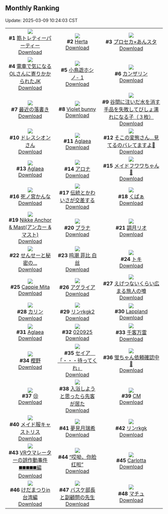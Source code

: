 ## Monthly Ranking
Update: 2025-03-09 10:24:03 CST

|      |      |      |
| :----: | :----: | :----: |
| ![](https://i.pixiv.re/c/240x480/img-master/img/2025/02/09/01/32/20/127032146_p0_master1200.jpg)<br>**#1** [筋トレティーパーティー](https://www.pixiv.net/artworks/127032146)<br>[Download](https://i.pixiv.re/img-original/img/2025/02/09/01/32/20/127032146_p0.jpg) | ![](https://i.pixiv.re/c/240x480/img-master/img/2025/02/08/08/59/30/127011185_p0_master1200.jpg)<br>**#2** [Herta](https://www.pixiv.net/artworks/127011185)<br>[Download](https://i.pixiv.re/img-original/img/2025/02/08/08/59/30/127011185_p0.png) | ![](https://i.pixiv.re/c/240x480/img-master/img/2025/02/07/06/28/15/126975507_p0_master1200.jpg)<br>**#3** [プロセカ×あんスタ](https://www.pixiv.net/artworks/126975507)<br>[Download](https://i.pixiv.re/img-original/img/2025/02/07/06/28/15/126975507_p0.jpg) |
| ![](https://i.pixiv.re/c/240x480/img-master/img/2025/02/08/20/29/01/127029288_p0_master1200.jpg)<br>**#4** [電車で気になるOLさんに寄りかかられたJK](https://www.pixiv.net/artworks/127029288)<br>[Download](https://i.pixiv.re/img-original/img/2025/02/08/20/29/01/127029288_p0.jpg) | ![](https://i.pixiv.re/c/240x480/img-master/img/2025/02/08/05/58/37/127008484_p0_master1200.jpg)<br>**#5** [小鳥遊ホシノ- 1](https://www.pixiv.net/artworks/127008484)<br>[Download](https://i.pixiv.re/img-original/img/2025/02/08/05/58/37/127008484_p0.jpg) | ![](https://i.pixiv.re/c/240x480/img-master/img/2025/02/08/00/31/38/127002130_p0_master1200.jpg)<br>**#6** [カンザリン](https://www.pixiv.net/artworks/127002130)<br>[Download](https://i.pixiv.re/img-original/img/2025/02/08/00/31/38/127002130_p0.png) |
| ![](https://i.pixiv.re/c/240x480/img-master/img/2025/02/08/06/34/19/127008981_p0_master1200.jpg)<br>**#7** [最近の落書き](https://www.pixiv.net/artworks/127008981)<br>[Download](https://i.pixiv.re/img-original/img/2025/02/08/06/34/19/127008981_p0.png) | ![](https://i.pixiv.re/c/240x480/img-master/img/2025/02/08/16/57/16/127022028_p0_master1200.jpg)<br>**#8** [Violet bunny](https://www.pixiv.net/artworks/127022028)<br>[Download](https://i.pixiv.re/img-original/img/2025/02/08/16/57/16/127022028_p0.jpg) | ![](https://i.pixiv.re/c/240x480/img-master/img/2025/02/08/18/32/49/127025176_p0_master1200.jpg)<br>**#9** [谷間に注いだ水を消す手品を失敗してびしょ濡れになる子（３枚）](https://www.pixiv.net/artworks/127025176)<br>[Download](https://i.pixiv.re/img-original/img/2025/02/08/18/32/49/127025176_p0.jpg) |
| ![](https://i.pixiv.re/c/240x480/img-master/img/2025/02/09/00/01/51/127038065_p0_master1200.jpg)<br>**#10** [ドレスシオンさん](https://www.pixiv.net/artworks/127038065)<br>[Download](https://i.pixiv.re/img-original/img/2025/02/09/00/01/51/127038065_p0.png) | ![](https://i.pixiv.re/c/240x480/img-master/img/2025/02/09/02/39/12/127009048_p0_master1200.jpg)<br>**#11** [Aglaea](https://www.pixiv.net/artworks/127009048)<br>[Download](https://i.pixiv.re/img-original/img/2025/02/09/02/39/12/127009048_p0.jpg) | ![](https://i.pixiv.re/c/240x480/img-master/img/2025/02/08/18/00/13/127023949_p0_master1200.jpg)<br>**#12** [そこの変態さん…見てるのバレてますよ💢](https://www.pixiv.net/artworks/127023949)<br>[Download](https://i.pixiv.re/img-original/img/2025/02/08/18/00/13/127023949_p0.jpg) |
| ![](https://i.pixiv.re/c/240x480/img-master/img/2025/02/09/12/29/49/127040783_p0_master1200.jpg)<br>**#13** [Aglaea](https://www.pixiv.net/artworks/127040783)<br>[Download](https://i.pixiv.re/img-original/img/2025/02/09/12/29/49/127040783_p0.png) | ![](https://i.pixiv.re/c/240x480/img-master/img/2025/02/07/00/05/20/126968421_p0_master1200.jpg)<br>**#14** [アロナ](https://www.pixiv.net/artworks/126968421)<br>[Download](https://i.pixiv.re/img-original/img/2025/02/07/00/05/20/126968421_p0.jpg) | ![](https://i.pixiv.re/c/240x480/img-master/img/2025/02/08/18/00/09/127023928_p0_master1200.jpg)<br>**#15** [メイドフワワちゃん🩵](https://www.pixiv.net/artworks/127023928)<br>[Download](https://i.pixiv.re/img-original/img/2025/02/08/18/00/09/127023928_p0.jpg) |
| ![](https://i.pixiv.re/c/240x480/img-master/img/2025/02/08/00/31/07/127002113_p0_master1200.jpg)<br>**#16** [死ノ宮かんな](https://www.pixiv.net/artworks/127002113)<br>[Download](https://i.pixiv.re/img-original/img/2025/02/08/00/31/07/127002113_p0.png) | ![](https://i.pixiv.re/c/240x480/img-master/img/2025/02/08/12/02/48/127014975_p0_master1200.jpg)<br>**#17** [伝統とかわいさが交差する](https://www.pixiv.net/artworks/127014975)<br>[Download](https://i.pixiv.re/img-original/img/2025/02/08/12/02/48/127014975_p0.jpg) | ![](https://i.pixiv.re/c/240x480/img-master/img/2025/02/07/05/56/13/126975072_p0_master1200.jpg)<br>**#18** [くぱぁ](https://www.pixiv.net/artworks/126975072)<br>[Download](https://i.pixiv.re/img-original/img/2025/02/07/05/56/13/126975072_p0.png) |
| ![](https://i.pixiv.re/c/240x480/img-master/img/2025/02/06/00/00/44/126936097_p0_master1200.jpg)<br>**#19** [Nikke Anchor & Mast(アンカー & マスト)](https://www.pixiv.net/artworks/126936097)<br>[Download](https://i.pixiv.re/img-original/img/2025/02/06/00/00/44/126936097_p0.png) | ![](https://i.pixiv.re/c/240x480/img-master/img/2025/02/06/00/39/07/126937636_p0_master1200.jpg)<br>**#20** [プラナ](https://www.pixiv.net/artworks/126937636)<br>[Download](https://i.pixiv.re/img-original/img/2025/02/06/00/39/07/126937636_p0.jpg) | ![](https://i.pixiv.re/c/240x480/img-master/img/2025/02/08/00/24/45/127001805_p0_master1200.jpg)<br>**#21** [調月リオ](https://www.pixiv.net/artworks/127001805)<br>[Download](https://i.pixiv.re/img-original/img/2025/02/08/00/24/45/127001805_p0.jpg) |
| ![](https://i.pixiv.re/c/240x480/img-master/img/2025/02/08/22/30/29/127034199_p0_master1200.jpg)<br>**#22** [せんせーと秘密の...](https://www.pixiv.net/artworks/127034199)<br>[Download](https://i.pixiv.re/img-original/img/2025/02/08/22/30/29/127034199_p0.png) | ![](https://i.pixiv.re/c/240x480/img-master/img/2025/02/07/15/28/04/126983995_p0_master1200.jpg)<br>**#23** [鸣潮 菲比 白丝](https://www.pixiv.net/artworks/126983995)<br>[Download](https://i.pixiv.re/img-original/img/2025/02/07/15/28/04/126983995_p0.jpg) | ![](https://i.pixiv.re/c/240x480/img-master/img/2025/02/06/00/00/23/126935999_p0_master1200.jpg)<br>**#24** [トキ](https://www.pixiv.net/artworks/126935999)<br>[Download](https://i.pixiv.re/img-original/img/2025/02/06/00/00/23/126935999_p0.jpg) |
| ![](https://i.pixiv.re/c/240x480/img-master/img/2025/02/08/01/28/20/127003947_p0_master1200.jpg)<br>**#25** [Cappie Mita](https://www.pixiv.net/artworks/127003947)<br>[Download](https://i.pixiv.re/img-original/img/2025/02/08/01/28/20/127003947_p0.jpg) | ![](https://i.pixiv.re/c/240x480/img-master/img/2025/02/08/00/00/10/127000360_p0_master1200.jpg)<br>**#26** [アグライア](https://www.pixiv.net/artworks/127000360)<br>[Download](https://i.pixiv.re/img-original/img/2025/02/08/00/00/10/127000360_p0.jpg) | ![](https://i.pixiv.re/c/240x480/img-master/img/2025/02/08/00/00/13/127000386_p0_master1200.jpg)<br>**#27** [えげつないくらい広まる旅人の噂](https://www.pixiv.net/artworks/127000386)<br>[Download](https://i.pixiv.re/img-original/img/2025/02/08/00/00/13/127000386_p0.png) |
| ![](https://i.pixiv.re/c/240x480/img-master/img/2025/02/08/00/00/14/127000396_p0_master1200.jpg)<br>**#28** [カリン](https://www.pixiv.net/artworks/127000396)<br>[Download](https://i.pixiv.re/img-original/img/2025/02/08/00/00/14/127000396_p0.png) | ![](https://i.pixiv.re/c/240x480/img-master/img/2025/02/07/00/00/44/126968056_p0_master1200.jpg)<br>**#29** [リンrkgk2](https://www.pixiv.net/artworks/126968056)<br>[Download](https://i.pixiv.re/img-original/img/2025/02/07/00/00/44/126968056_p0.png) | ![](https://i.pixiv.re/c/240x480/img-master/img/2025/02/08/00/00/47/127000540_p0_master1200.jpg)<br>**#30** [Lappland](https://www.pixiv.net/artworks/127000540)<br>[Download](https://i.pixiv.re/img-original/img/2025/02/08/00/00/47/127000540_p0.jpg) |
| ![](https://i.pixiv.re/c/240x480/img-master/img/2025/02/06/03/41/19/126941656_p0_master1200.jpg)<br>**#31** [Aglaea](https://www.pixiv.net/artworks/126941656)<br>[Download](https://i.pixiv.re/img-original/img/2025/02/06/03/41/19/126941656_p0.jpg) | ![](https://i.pixiv.re/c/240x480/img-master/img/2025/02/09/15/55/40/127058053_p0_master1200.jpg)<br>**#32** [020925](https://www.pixiv.net/artworks/127058053)<br>[Download](https://i.pixiv.re/img-original/img/2025/02/09/15/55/40/127058053_p0.jpg) | ![](https://i.pixiv.re/c/240x480/img-master/img/2025/02/06/00/00/22/126935990_p0_master1200.jpg)<br>**#33** [千客万雷](https://www.pixiv.net/artworks/126935990)<br>[Download](https://i.pixiv.re/img-original/img/2025/02/06/00/00/22/126935990_p0.png) |
| ![](https://i.pixiv.re/c/240x480/img-master/img/2025/02/09/08/00/03/127047491_p0_master1200.jpg)<br>**#34** [樫野](https://www.pixiv.net/artworks/127047491)<br>[Download](https://i.pixiv.re/img-original/img/2025/02/09/08/00/03/127047491_p0.jpg) | ![](https://i.pixiv.re/c/240x480/img-master/img/2025/02/09/08/00/07/127047513_p0_master1200.jpg)<br>**#35** [セイア　「・・・待ってくれ」](https://www.pixiv.net/artworks/127047513)<br>[Download](https://i.pixiv.re/img-original/img/2025/02/09/08/00/07/127047513_p0.jpg) | ![](https://i.pixiv.re/c/240x480/img-master/img/2025/02/09/18/22/12/127062628_p0_master1200.jpg)<br>**#36** [蛍ちゃん依頼確認中📖](https://www.pixiv.net/artworks/127062628)<br>[Download](https://i.pixiv.re/img-original/img/2025/02/09/18/22/12/127062628_p0.jpg) |
| ![](https://i.pixiv.re/c/240x480/img-master/img/2025/02/09/19/08/13/127064224_p0_master1200.jpg)<br>**#37** [😢](https://www.pixiv.net/artworks/127064224)<br>[Download](https://i.pixiv.re/img-original/img/2025/02/09/19/08/13/127064224_p0.png) | ![](https://i.pixiv.re/c/240x480/img-master/img/2025/02/08/12/02/42/127014971_p0_master1200.jpg)<br>**#38** [入浴しようと思ったら先客が居た](https://www.pixiv.net/artworks/127014971)<br>[Download](https://i.pixiv.re/img-original/img/2025/02/08/12/02/42/127014971_p0.jpg) | ![](https://i.pixiv.re/c/240x480/img-master/img/2025/02/08/21/16/59/127031168_p0_master1200.jpg)<br>**#39** [CM](https://www.pixiv.net/artworks/127031168)<br>[Download](https://i.pixiv.re/img-original/img/2025/02/08/21/16/59/127031168_p0.png) |
| ![](https://i.pixiv.re/c/240x480/img-master/img/2025/02/09/20/17/41/127066780_p0_master1200.jpg)<br>**#40** [メイド服キャストリス](https://www.pixiv.net/artworks/127066780)<br>[Download](https://i.pixiv.re/img-original/img/2025/02/09/20/17/41/127066780_p0.jpg) | ![](https://i.pixiv.re/c/240x480/img-master/img/2025/02/08/00/01/00/127000580_p0_master1200.jpg)<br>**#41** [夢見月瑞希](https://www.pixiv.net/artworks/127000580)<br>[Download](https://i.pixiv.re/img-original/img/2025/02/08/00/01/00/127000580_p0.jpg) | ![](https://i.pixiv.re/c/240x480/img-master/img/2025/02/06/00/00/36/126936062_p0_master1200.jpg)<br>**#42** [リンrkgk](https://www.pixiv.net/artworks/126936062)<br>[Download](https://i.pixiv.re/img-original/img/2025/02/06/00/00/36/126936062_p0.png) |
| ![](https://i.pixiv.re/c/240x480/img-master/img/2025/02/08/00/43/06/127002526_p0_master1200.jpg)<br>**#43** [VRウマレーターの誤作動事件 ◼️◼️◼️◼️◼️編](https://www.pixiv.net/artworks/127002526)<br>[Download](https://i.pixiv.re/img-original/img/2025/02/08/00/43/06/127002526_p0.jpg) | ![](https://i.pixiv.re/c/240x480/img-master/img/2025/02/09/16/42/53/127059309_p0_master1200.jpg)<br>**#44** [“哎呦，你脸红啦”](https://www.pixiv.net/artworks/127059309)<br>[Download](https://i.pixiv.re/img-original/img/2025/02/09/16/42/53/127059309_p0.jpg) | ![](https://i.pixiv.re/c/240x480/img-master/img/2025/02/09/00/00/23/127037840_p0_master1200.jpg)<br>**#45** [Carlotta](https://www.pixiv.net/artworks/127037840)<br>[Download](https://i.pixiv.re/img-original/img/2025/02/09/00/00/23/127037840_p0.jpg) |
| ![](https://i.pixiv.re/c/240x480/img-master/img/2025/02/07/12/05/16/126980490_p0_master1200.jpg)<br>**#46** [けだまつりin台湾編](https://www.pixiv.net/artworks/126980490)<br>[Download](https://i.pixiv.re/img-original/img/2025/02/07/12/05/16/126980490_p0.jpg) | ![](https://i.pixiv.re/c/240x480/img-master/img/2025/02/09/20/19/55/127066875_p0_master1200.jpg)<br>**#47** [バスケ部長と副顧問の先生](https://www.pixiv.net/artworks/127066875)<br>[Download](https://i.pixiv.re/img-original/img/2025/02/09/20/19/55/127066875_p0.jpg) | ![](https://i.pixiv.re/c/240x480/img-master/img/2025/02/06/08/00/06/126944955_p0_master1200.jpg)<br>**#48** [マチュ](https://www.pixiv.net/artworks/126944955)<br>[Download](https://i.pixiv.re/img-original/img/2025/02/06/08/00/06/126944955_p0.jpg) |

